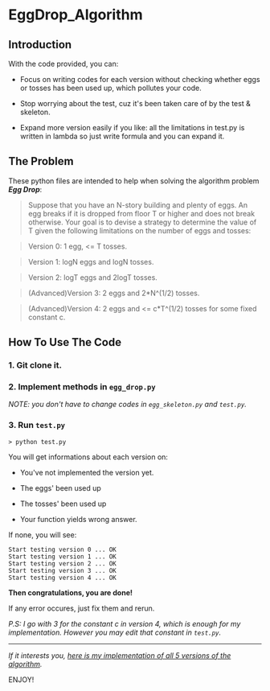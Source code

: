 # EggDrop_Algorithm


## Introduction

With the code provided, you can:

- Focus on writing codes for each version without checking whether eggs or tosses has been used up, which pollutes your code.

- Stop worrying about the test, cuz it's been taken care of by the test & skeleton.

- Expand more version easily if you like: all the limitations in test.py is written in lambda so just write formula and you can expand it.


## The Problem

These python files are intended to help when solving the algorithm problem ***Egg Drop***:

> Suppose that you have an N-story building and plenty of eggs.
  An egg breaks if it is dropped from floor T or higher and does not break otherwise.
  Your goal is to devise a strategy to determine the value of T given the following
  limitations on the number of eggs and tosses:
  
> Version 0: 1 egg, <= T tosses.

> Version 1: logN eggs and logN tosses.

> Version 2: logT eggs and 2logT tosses.

> (Advanced)Version 3: 2 eggs and 2*N^(1/2) tosses.

> (Advanced)Version 4: 2 eggs and <= c*T^(1/2) tosses for some fixed constant c.


## How To Use The Code

### 1. Git clone it.

### 2. Implement methods in `egg_drop.py`

*NOTE: you don't have to change codes in `egg_skeleton.py` and `test.py`.*

### 3. Run `test.py`

```
> python test.py
```

You will get informations about each version on:

- You've not implemented the version yet.

- The eggs' been used up

- The tosses' been used up

- Your function yields wrong answer.

If none, you will see:

```
Start testing version 0 ... OK
Start testing version 1 ... OK
Start testing version 2 ... OK
Start testing version 3 ... OK
Start testing version 4 ... OK
```
**Then congratulations, you are done!**

If any error occures, just fix them and rerun.

*P.S: I go with 3 for the constant c in version 4, which is enough for my implementation. However you may edit that constant in `test.py`.*

---

*If it interests you, [here is my implementation of all 5 versions of the algorithm]("").*

ENJOY!
